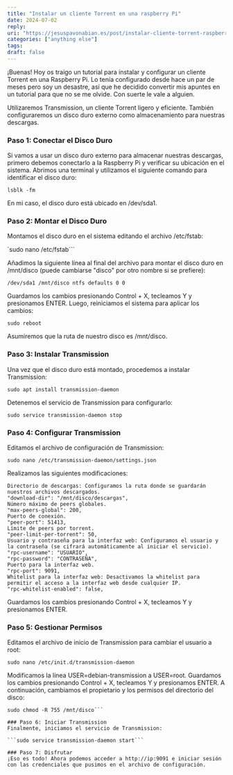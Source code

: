 ```yaml
---
title: "Instalar un cliente Torrent en una raspberry Pi"
date: 2024-07-02
reply:
uri: "https://jesuspavonabian.es/post/instalar-cliente-torrent-raspberry-pi"
categories: ["anything else"]
tags:
draft: false
---
```

¡Buenas!
Hoy os traigo un tutorial para instalar y configurar un cliente Torrent en una Raspberry Pi. Lo tenía configurado desde hace un par de meses pero soy un desastre, así que he decidido convertir mis apuntes en un tutorial para que no se me olvide. Con suerte le vale a alguien.

Utilizaremos Transmission, un cliente Torrent ligero y eficiente. También configuraremos un disco duro externo como almacenamiento para nuestras descargas.

### Paso 1: Conectar el Disco Duro
Si vamos a usar un disco duro externo para almacenar nuestras descargas, primero debemos conectarlo a la Raspberry Pi y verificar su ubicación en el sistema. Abrimos una terminal y utilizamos el siguiente comando para identificar el disco duro:

```lsblk -fm```

En mi caso, el disco duro está ubicado en /dev/sda1.
### Paso 2: Montar el Disco Duro
Montamos el disco duro en el sistema editando el archivo /etc/fstab:

`sudo nano /etc/fstab```

Añadimos la siguiente línea al final del archivo para montar el disco duro en /mnt/disco (puede cambiarse "disco" por otro nombre si se prefiere):

`/dev/sda1 /mnt/disco ntfs defaults 0 0`

Guardamos los cambios presionando Control + X, tecleamos Y y presionamos ENTER. Luego, reiniciamos el sistema para aplicar los cambios:

`sudo reboot`

Asumiremos que la ruta de nuestro disco es /mnt/disco.
### Paso 3: Instalar Transmission
Una vez que el disco duro está montado, procedemos a instalar Transmission:

```sudo apt install transmission-daemon```

Detenemos el servicio de Transmission para configurarlo:

```sudo service transmission-daemon stop```

### Paso 4: Configurar Transmission
Editamos el archivo de configuración de Transmission:

```sudo nano /etc/transmission-daemon/settings.json```

Realizamos las siguientes modificaciones:

```
Directorio de descargas: Configuramos la ruta donde se guardarán nuestros archivos descargados.
"download-dir": "/mnt/disco/descargas",
Número máximo de peers globales.
"max-peers-global": 200,
Puerto de conexión.
"peer-port": 51413,
Límite de peers por torrent.
"peer-limit-per-torrent": 50,
Usuario y contraseña para la interfaz web: Configuramos el usuario y la contraseña (se cifrará automáticamente al iniciar el servicio).
"rpc-username": "USUARIO",
"rpc-password": "CONTRASEÑA",
Puerto para la interfaz web.
"rpc-port": 9091,
Whitelist para la interfaz web: Desactivamos la whitelist para permitir el acceso a la interfaz web desde cualquier IP.
"rpc-whitelist-enabled": false,
```

Guardamos los cambios presionando Control + X, tecleamos Y y presionamos ENTER.
### Paso 5: Gestionar Permisos
Editamos el archivo de inicio de Transmission para cambiar el usuario a root:

```sudo nano /etc/init.d/transmission-daemon```

Modificamos la línea USER=debian-transmission a USER=root.
Guardamos los cambios presionando Control + X, tecleamos Y y presionamos ENTER.
A continuación, cambiamos el propietario y los permisos del directorio del disco:

```sudo chown -R root /mnt/disco
sudo chmod -R 755 /mnt/disco```

### Paso 6: Iniciar Transmission
Finalmente, iniciamos el servicio de Transmission:

```sudo service transmission-daemon start```

### Paso 7: Disfrutar
¡Eso es todo! Ahora podemos acceder a http://ip:9091 e iniciar sesión con las credenciales que pusimos en el archivo de configuración.
